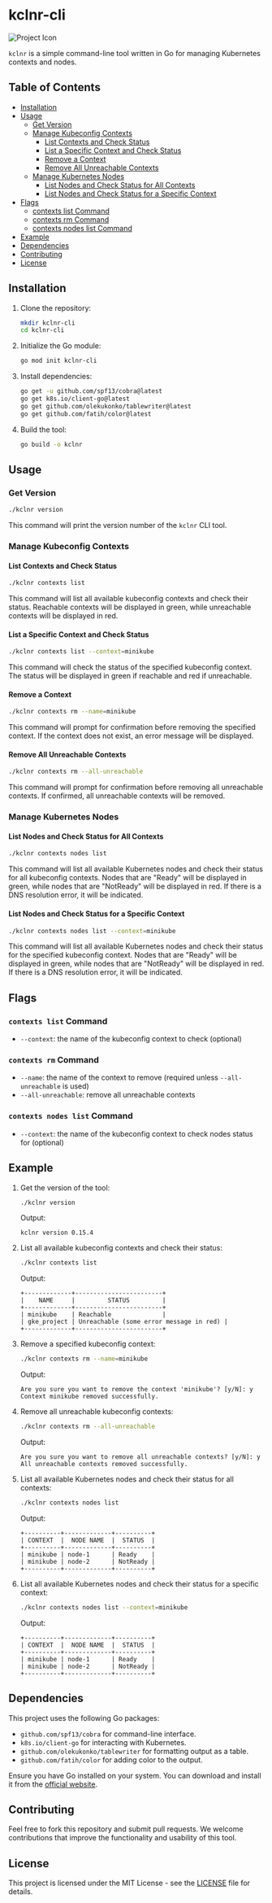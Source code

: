 # kclnr-cli

![Project Icon](img/icon.png)

`kclnr` is a simple command-line tool written in Go for managing Kubernetes contexts and nodes.

## Table of Contents

- [Installation](#installation)
- [Usage](#usage)
  - [Get Version](#get-version)
  - [Manage Kubeconfig Contexts](#manage-kubeconfig-contexts)
    - [List Contexts and Check Status](#list-contexts-and-check-status)
    - [List a Specific Context and Check Status](#list-a-specific-context-and-check-status)
    - [Remove a Context](#remove-a-context)
    - [Remove All Unreachable Contexts](#remove-all-unreachable-contexts)
  - [Manage Kubernetes Nodes](#manage-kubernetes-nodes)
    - [List Nodes and Check Status for All Contexts](#list-nodes-and-check-status-for-all-contexts)
    - [List Nodes and Check Status for a Specific Context](#list-nodes-and-check-status-for-a-specific-context)
- [Flags](#flags)
  - [contexts list Command](#contexts-list-command)
  - [contexts rm Command](#contexts-rm-command)
  - [contexts nodes list Command](#contexts-nodes-list-command)
- [Example](#example)
- [Dependencies](#dependencies)
- [Contributing](#contributing)
- [License](#license)

## Installation

1. Clone the repository:
   ```sh
   mkdir kclnr-cli
   cd kclnr-cli
   ```

2. Initialize the Go module:
   ```sh
   go mod init kclnr-cli
   ```

3. Install dependencies:
   ```sh
   go get -u github.com/spf13/cobra@latest
   go get k8s.io/client-go@latest
   go get github.com/olekukonko/tablewriter@latest
   go get github.com/fatih/color@latest
   ```

4. Build the tool:
   ```sh
   go build -o kclnr
   ```

## Usage

### Get Version

```sh
./kclnr version
```

This command will print the version number of the `kclnr` CLI tool.

### Manage Kubeconfig Contexts

#### List Contexts and Check Status

```sh
./kclnr contexts list
```

This command will list all available kubeconfig contexts and check their status. Reachable contexts will be displayed in green, while unreachable contexts will be displayed in red.

#### List a Specific Context and Check Status

```sh
./kclnr contexts list --context=minikube
```

This command will check the status of the specified kubeconfig context. The status will be displayed in green if reachable and red if unreachable.

#### Remove a Context

```sh
./kclnr contexts rm --name=minikube
```

This command will prompt for confirmation before removing the specified context. If the context does not exist, an error message will be displayed.

#### Remove All Unreachable Contexts

```sh
./kclnr contexts rm --all-unreachable
```

This command will prompt for confirmation before removing all unreachable contexts. If confirmed, all unreachable contexts will be removed.

### Manage Kubernetes Nodes

#### List Nodes and Check Status for All Contexts

```sh
./kclnr contexts nodes list
```

This command will list all available Kubernetes nodes and check their status for all kubeconfig contexts. Nodes that are "Ready" will be displayed in green, while nodes that are "NotReady" will be displayed in red. If there is a DNS resolution error, it will be indicated.

#### List Nodes and Check Status for a Specific Context

```sh
./kclnr contexts nodes list --context=minikube
```

This command will list all available Kubernetes nodes and check their status for the specified kubeconfig context. Nodes that are "Ready" will be displayed in green, while nodes that are "NotReady" will be displayed in red. If there is a DNS resolution error, it will be indicated.

## Flags

### `contexts list` Command

- `--context`: the name of the kubeconfig context to check (optional)

### `contexts rm` Command

- `--name`: the name of the context to remove (required unless `--all-unreachable` is used)
- `--all-unreachable`: remove all unreachable contexts

### `contexts nodes list` Command

- `--context`: the name of the kubeconfig context to check nodes status for (optional)

## Example

1. Get the version of the tool:
   ```sh
   ./kclnr version
   ```

   Output:
   ```
   kclnr version 0.15.4
   ```

2. List all available kubeconfig contexts and check their status:
   ```sh
   ./kclnr contexts list
   ```

   Output:
   ```
   +-------------+------------------------+
   |    NAME     |         STATUS         |
   +-------------+------------------------+
   | minikube    | Reachable              |
   | gke_project | Unreachable (some error message in red) |
   +-------------+------------------------+
   ```

3. Remove a specified kubeconfig context:
   ```sh
   ./kclnr contexts rm --name=minikube
   ```

   Output:
   ```
   Are you sure you want to remove the context 'minikube'? [y/N]: y
   Context minikube removed successfully.
   ```

4. Remove all unreachable kubeconfig contexts:
   ```sh
   ./kclnr contexts rm --all-unreachable
   ```

   Output:
   ```
   Are you sure you want to remove all unreachable contexts? [y/N]: y
   All unreachable contexts removed successfully.
   ```

5. List all available Kubernetes nodes and check their status for all contexts:
   ```sh
   ./kclnr contexts nodes list
   ```

   Output:
   ```
   +----------+-------------+----------+
   | CONTEXT  |  NODE NAME  |  STATUS  |
   +----------+-------------+----------+
   | minikube | node-1      | Ready    |
   | minikube | node-2      | NotReady |
   +----------+-------------+----------+
   ```

6. List all available Kubernetes nodes and check their status for a specific context:
   ```sh
   ./kclnr contexts nodes list --context=minikube
   ```

   Output:
   ```
   +----------+-------------+----------+
   | CONTEXT  |  NODE NAME  |  STATUS  |
   +----------+-------------+----------+
   | minikube | node-1      | Ready    |
   | minikube | node-2      | NotReady |
   +----------+-------------+----------+
   ```

## Dependencies

This project uses the following Go packages:
- `github.com/spf13/cobra` for command-line interface.
- `k8s.io/client-go` for interacting with Kubernetes.
- `github.com/olekukonko/tablewriter` for formatting output as a table.
- `github.com/fatih/color` for adding color to the output.

Ensure you have Go installed on your system. You can download and install it from the [official website](https://golang.org/dl/).

## Contributing

Feel free to fork this repository and submit pull requests. We welcome contributions that improve the functionality and usability of this tool.

## License

This project is licensed under the MIT License - see the [LICENSE](LICENSE) file for details.

